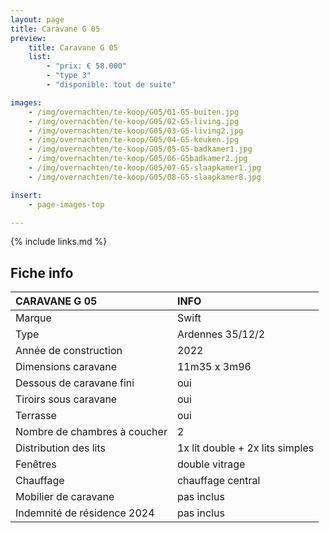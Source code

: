 ```yaml
---
layout: page
title: Caravane G 05
preview:
    title: Caravane G 05
    list:
        - "prix: € 58.000"
        - "type 3"
        - "disponible: tout de suite"

images:
    - /img/overnachten/te-koop/G05/01-G5-buiten.jpg
    - /img/overnachten/te-koop/G05/02-G5-living.jpg
    - /img/overnachten/te-koop/G05/03-G5-living2.jpg
    - /img/overnachten/te-koop/G05/04-G5-keuken.jpg
    - /img/overnachten/te-koop/G05/05-G5-badkamer1.jpg
    - /img/overnachten/te-koop/G05/06-G5badkamer2.jpg
    - /img/overnachten/te-koop/G05/07-G5-slaapkamer1.jpg
    - /img/overnachten/te-koop/G05/08-G5-slaapkamer8.jpg

insert:
    - page-images-top

---
```


{% include links.md %}


## Fiche info

CARAVANE G 05               | INFO        |
:---------------------------|:------------|
Marque                      |Swift
Type                        |Ardennes 35/12/2
Année de construction       |2022
Dimensions caravane         |11m35 x 3m96
Dessous de caravane fini    |oui
Tiroirs sous caravane       |oui
Terrasse                    |oui
Nombre de chambres à coucher|2
Distribution des lits       |1x lit double + 2x lits simples
Fenêtres                    |double vitrage
Chauffage                   |chauffage central
Mobilier de caravane        |pas inclus
Indemnité de résidence 2024 |pas inclus
